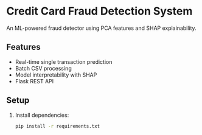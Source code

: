 # Credit Card Fraud Detection System

An ML-powered fraud detector using PCA features and SHAP explainability.

## Features
- Real-time single transaction prediction
- Batch CSV processing
- Model interpretability with SHAP
- Flask REST API

## Setup
1. Install dependencies:
   ```bash
   pip install -r requirements.txt